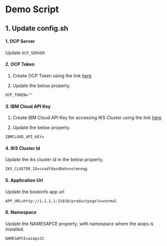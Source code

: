 # Demo Script

## 1. Update config.sh

#### 1. OCP Server

Update `OCP_SERVER`

#### 2. OCP Token

1. Create OCP Token using the link [here](https://github.com/ibm-gsi-ecosystem/watson-ai-ops-guide/tree/master/601-getting-cluster-access-token2) 

2. Update the below property.

```
OCP_TOKEN=""
```

#### 3. IBM Cloud API Key

1. Create IBM Cloud API Key for accessing IKS Cluster using the link [here](https://github.com/ibm-gsi-ecosystem/watson-ai-ops-guide/tree/master/602-accessing-iks-cluster-using-api-key) 

2. Update the below property.

```
IBMCLOUD_API_KEY=
```

#### 4. IKS Cluster Id

Update the iks cluster id in the below property.

```
IKS_CLUSTER_ID=csadfdasd0ohsnstmnnqg
```

#### 5. Application Url

Update the bookinfo app url

```
APP_URL=http://1.1.1.1:31010/productpage?u=normal
```

#### 6. Namespace

Update the NAMESAPCE property, with namespace where the aiops is installed.

```
NAMESAPCE=aiops31
```

